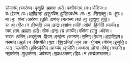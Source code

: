 

  
सो॒मान॑म्।स्वर॑णम्।कृ॒णु॒हि।ब्र॒ह्म॒णः॒।प॒ते॒।क॒क्षीव॑न्तम्।यः।औ॒शि॒जः॥  
यः।रे॒वान्।यः।अ॒मी॒व॒ऽहा।व॒सु॒ऽवित्।पु॒ष्टि॒ऽवर्ध॑नः।सः।नः॒।सि॒स॒क्तु॒।यः।तु॒रः॥  
मा।नः॒।शंसः॑।अर॑रुषः।धू॒र्तिः।प्रण॑क्।मर्त्य॑स्य।रक्ष॑।नः॒।ब्र॒ह्म॒णः॒।प॒ते॒॥  
सः।घ॒।वी॒रः।न।रि॒ष्य॒ति॒।यम्।इन्द्रः॑।ब्रह्म॑णः।पतिः॑।सोमः॑।हि॒नोति॑।मर्त्य॑म्॥  
त्वम्।तम्।ब्र॒ह्म॒णः॒।प॒ते॒।सोमः॑।इन्द्रः॑।च॒।मर्त्य॑म्।दक्षि॑णा।पा॒तु॒।अंह॑सः॥  
सद॑सः।पति॑म्।अद्भु॑तम्।प्रि॒यम्।इन्द्र॑स्य।काम्य॑म्।स॒निम्।मे॒धाम्।अ॒या॒सि॒ष॒म्॥  
यस्मा॑त्।ऋ॒ते।न।सिध्य॑ति।य॒ज्ञः।वि॒पः॒ऽचितः॑।च॒न।सः।धी॒नाम्।योग॑म्।इ॒न्व॒ति॒॥  
आत्।ऋ॒ध्नो॒ति॒।ह॒विःऽकृ॑तिम्।प्राञ्च॑म्।कृ॒णो॒ति॒।अ॒ध्व॒रम्।होत्रा॑।दे॒वेषु॑।ग॒च्छ॒ति॒॥  
नरा॒शंस॑म्।सु॒धृष्ट॑मम्।अप॑श्यम्।स॒प्रथः॑ऽतमम्।दि॒वः।न।सद्म॑ऽमखसम्॥  

